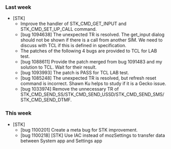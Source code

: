 ### Last week

* [STK]
  - Improve the handler of STK_CMD_GET_INPUT and STK_CMD_SET_UP_CALL command.
  - [bug 1094638] The unexpected TR is resolved. The get_input dialog should not be shown if there is a call from another SIM. We need to discuss with TCL if this is defined in specification.
  - The patches of the following 4 bugs are provided to TCL for LAB test.
   - [bug 1088611] Provide the patch merged from bug 1091483 and my solution to TCL. Wait for their result.
   - [bug 1093993] The patch is PASS for TCL LAB test.
   - [bug 1085248] The unexpected TR is resolved, but refresh reset command is incorrect. Shawn Ku helps to study if it is a Gecko issue.
   - [bug 1033974] Remove the unnecessary TR of STK_CMD_SEND_SS/STK_CMD_SEND_USSD/STK_CMD_SEND_SMS/STK_CMD_SEND_DTMF.

### This week

* [STK]
  - [bug 1100201] Create a meta bug for STK improvement.
  - [bug 1100218] [STK] Use IAC instead of mozSettings to transfer data between System app and Settings app

